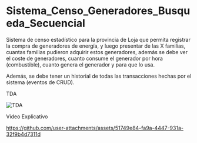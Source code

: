 # Sistema_Censo_Generadores_Busqueda_Secuencial

Sistema de censo estadístico para la provincia de Loja que permita registrar la compra de generadores de energía, y luego presentar de las X familias, cuantas familias pudieron adquirir estos generadores, además se debe ver el coste de generadores, cuanto consume el generador por hora (combustible), cuanto genera el generador y para que lo usa.

Además, se debe tener un historial de todas las transacciones hechas por el sistema (eventos de CRUD).

TDA

![TDA](https://github.com/user-attachments/assets/62b2182c-f008-4c02-ba6d-b21dffcfe74e)


Video Explicativo

https://github.com/user-attachments/assets/51749e84-fa9a-4447-931a-32f9b4d7311d
